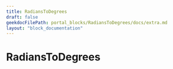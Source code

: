 ```yaml
---
title: RadiansToDegrees
draft: false
geekdocFilePath: portal_blocks/RadiansToDegrees/docs/extra.md
layout: "block_documentation"
---
```

# RadiansToDegrees